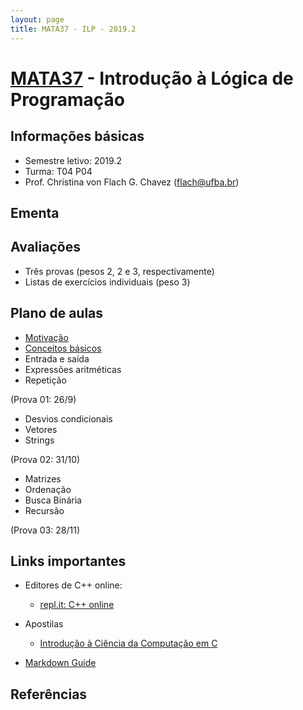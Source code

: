 ```yaml
---
layout: page
title: MATA37 - ILP - 2019.2
---
```


# [MATA37](https://alunoweb.ufba.br/SiacWWW/ExibirEmentaPublico.do?cdDisciplina=MATA37&nuPerInicial=20071) - Introdução à Lógica de Programação

## Informações básicas

- Semestre letivo: 2019.2
- Turma: T04 P04
- Prof. Christina von Flach G. Chavez (flach@ufba.br)

## Ementa

## Avaliações

+ Três provas (pesos 2, 2 e 3, respectivamente)
+ Listas de exercícios individuais (peso 3)

## Plano de aulas
+ [Motivação](https://turtleacademy.com)
+ [Conceitos básicos](algoritmo)
+ Entrada e saída
+ Expressões aritméticas
+ Repetição

(Prova 01: 26/9)

+ Desvios condicionais
+ Vetores
+ Strings

(Prova 02: 31/10)

+ Matrizes
+ Ordenação
+ Busca Binária
+ Recursão

(Prova 03: 28/11)


## Links importantes

+ Editores de C++ online:
   - [repl.it: C++ online](https://repl.it/languages/cpp)

+ Apostilas
   - [Introdução à Ciência da Computação em C](https://www.ime.usp.br/~hitoshi/introducao/)

- [Markdown Guide](https://www.markdownguide.org/basic-syntax/)

## Referências

<script type="text/javascript">
function desabilitaLinksComecadosPor(prefixo) {
  var links = $('a').filter(function (idx) { return $(this).attr('href').startsWith(prefixo); });
  links.contents().unwrap();
}
$(document).ready(function () {
  desabilitaLinksComecadosPor('#!');
});
</script>

